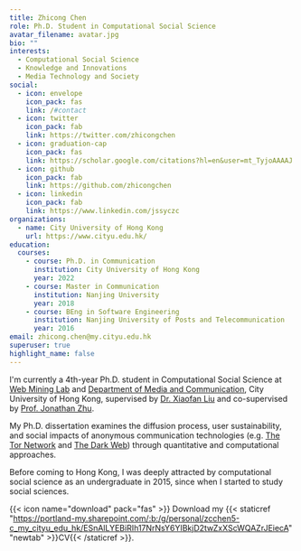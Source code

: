 ```yaml
---
title: Zhicong Chen
role: Ph.D. Student in Computational Social Science
avatar_filename: avatar.jpg
bio: ""
interests:
  - Computational Social Science
  - Knowledge and Innovations
  - Media Technology and Society
social:
  - icon: envelope
    icon_pack: fas
    link: /#contact
  - icon: twitter
    icon_pack: fab
    link: https://twitter.com/zhicongchen
  - icon: graduation-cap
    icon_pack: fas
    link: https://scholar.google.com/citations?hl=en&user=mt_TyjoAAAAJ
  - icon: github
    icon_pack: fab
    link: https://github.com/zhicongchen
  - icon: linkedin
    icon_pack: fab
    link: https://www.linkedin.com/jssyczc
organizations:
  - name: City University of Hong Kong
    url: https://www.cityu.edu.hk/
education:
  courses:
    - course: Ph.D. in Communication
      institution: City University of Hong Kong
      year: 2022
    - course: Master in Communication
      institution: Nanjing University
      year: 2018
    - course: BEng in Software Engineering
      institution: Nanjing University of Posts and Telecommunication
      year: 2016
email: zhicong.chen@my.cityu.edu.hk
superuser: true
highlight_name: false
---
```

I'm currently a 4th-year Ph.D. student in Computational Social Science at [Web Mining Lab](http://weblab.com.cityu.edu.hk/) and [Department of Media and Communication](https://www.cityu.edu.hk/com), City University of Hong Kong, supervised by [Dr. Xiaofan Liu](https://www.cityu.edu.hk/com/Profile.aspx?u=xliu347) and co-supervised by [Prof. Jonathan Zhu](https://www.cityu.edu.hk/com/Profile.aspx?u=enjhzhu). 

My Ph.D. dissertation examines the diffusion process, user sustainability, and social impacts of anonymous communication technologies (e.g. [The Tor Network](https://torproject.org/) and [The Dark Web](https://en.wikipedia.org/wiki/Dark_web)) through quantitative and computational approaches.

Before coming to Hong Kong, I was deeply attracted by computational social science as an undergraduate in 2015, since when I started to study social sciences. 

{{< icon name="download" pack="fas" >}} Download my {{< staticref "https://portland-my.sharepoint.com/:b:/g/personal/zcchen5-c_my_cityu_edu_hk/ESnAlLYEBiRIh17NrNsY6YIBkjD2twZxXScWQAZrJEiecA" "newtab" >}}CV{{< /staticref >}}.